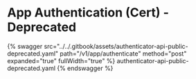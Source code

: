 # App Authentication (Cert) - Deprecated

{% swagger src="../../.gitbook/assets/authenticator-api-public-deprecated.yaml" path="/v1/app/authenticate" method="post" expanded="true" fullWidth="true" %} authenticator-api-public-deprecated.yaml {% endswagger %}
